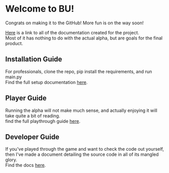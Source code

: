 # Welcome to BU!  

Congrats on making it to the GitHub! More fun is on the way soon!

[Here](https://drive.google.com/drive/folders/12nw7gXwihLZH4SJdyppsm5jmDbvVdoG4?usp=sharing)
is a link to all of the documentation created for the project.  
Most of it has nothing to do with the actual alpha, but are
goals for the final product.

## Installation Guide

For professionals, clone the repo, pip install the requirements, and 
run main.py  
Find the full setup documentation 
[here](https://docs.google.com/document/d/1tJrvxlwaH8behV4zpyNYRSVeBtiDs85EPP_fCWiEzRk/edit?usp=sharing).

## Player Guide 

Running the alpha will not make much sense, and actually
enjoying it will take quite a bit of reading.  
find the full playthrough guide 
[here](https://docs.google.com/document/d/1wjgUblyA9dG87lTEuVfEHs_XGF9ZtHmAWAWJW6s-QM8/edit?usp=sharing). 

## Developer Guide 

If you've played through the game and want to check the code 
out yourself, then I've made a document detailing the source 
code in all of its mangled glory.  
Find the docs 
[here](https://docs.google.com/document/d/1He1-qUOsmKiUQM7vZ7fOZQmOT4j4BlfpjwOLopxqMv4/edit?usp=drive_link).